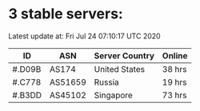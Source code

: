 # 3 stable servers:

Latest update at: Fri Jul 24 07:10:17 UTC 2020

| ID | ASN | Server Country | Online |
| -- | --- | -------------- | ------ |
| #.D09B | AS174 | United States | 38 hrs |
| #.C778 | AS51659 | Russia | 19 hrs |
| #.B3DD | AS45102 | Singapore | 73 hrs |

